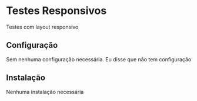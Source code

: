 Testes Responsivos
==================

Testes com layout responsivo

Configuração
------------

Sem nenhuma configuração necessária. Eu disse que não tem configuração

Instalação
----------

Nenhuma instalação necessária